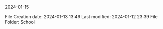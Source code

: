 2024-01-15

File Creation date: 2024-01-13 13:46
Last modified: 2024-01-12 23:39
File Folder: School

